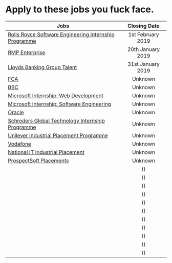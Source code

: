 # Apply to these jobs you fuck face.

| Jobs          | Closing Date
| ------------- |:-------------:|
| [Rolls Royce Software Engineering Internship Programme](https://rollsroyce.wd3.myworkdayjobs.com/en-US/Intern_Graduate/job/Derby/Software-Engineering-Internship-Programme---UK_JR6039378) | 1st February 2019 |
| [RMP Enterprise](https://www.rmpenterprise.co.uk/join-our-team/digital-support-assistant) | 20th January 2019 |
| [Lloyds Banking Group Talent](https://applynow.lloydsbankinggrouptalent.com/LBGGrads/VacancyInformation.aspx?VId=20187) | 31st January 2019 |
| [FCA](https://fcacareers.tal.net/vx/brand-0/candidate/so/pm/1/pl/1/opp/33-Summer-Internship-Programme/en-GB) | Unknown |
| [BBC](https://www.bbc.co.uk/careers/trainee-schemes-and-apprenticeships/techplacements) | Unknown |
| [Microsoft Internship: Web Development](https://careers.microsoft.com/us/en/job/524164/Internship-opportunities-Web-Development) | Unknown |
| [Microsoft Internship: Software Engineering](https://careers.microsoft.com/us/en/job/475700/Internship-opportunities-for-students-recent-graduates-Software-Engineering) | Unknown |
| [Oracle](https://oracle.taleo.net/careersection/2/jobdetail.ftl?job=180014HG&tz=GMT+01:00) | Unknown |
| [Schroders Global Technology Internship Programme](https://schroders.referrals.selectminds.com/careers/jobs/2019-global-technology-internship-programme-451) | Unknown |
| [Unilever Industrial Placement Programme](https://www.unilevergraduates.com/applications2018/Default.aspx) | Unknown |
| [Vodafone](https://careers.vodafone.co.uk/job/industrial-placement-uk-technology-2019-in-newbury-berkshire-jid-17675) | Unknown |
| [National IT Industrial Placement](https://www.aldirecruitment.co.uk/industrial-placements/placement-application/) | Unknown |
| [ProspectSoft Placements](https://placements.prospectsoft.com/Technical) | Unknown |
| []() | () |
| []() | () |
| []() | () |
| []() | () |
| []() | () |
| []() | () |
| []() | () |
| []() | () |
| []() | () |
| []() | () |
| []() | () |
